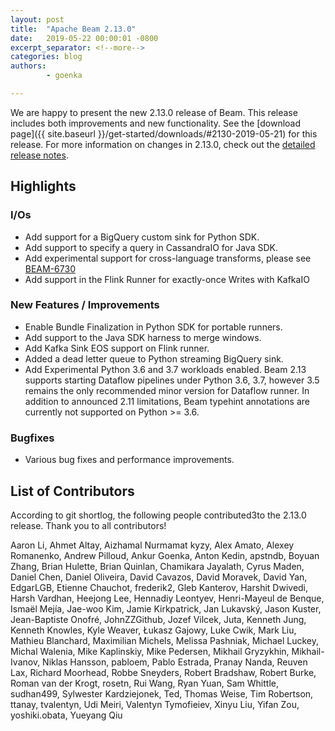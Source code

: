 ```yaml
---
layout: post
title:  "Apache Beam 2.13.0"
date:   2019-05-22 00:00:01 -0800
excerpt_separator: <!--more-->
categories: blog
authors:
        - goenka

---
```

<!--
Licensed under the Apache License, Version 2.0 (the "License");
you may not use this file except in compliance with the License.
You may obtain a copy of the License at

http://www.apache.org/licenses/LICENSE-2.0

Unless required by applicable law or agreed to in writing, software
distributed under the License is distributed on an "AS IS" BASIS,
WITHOUT WARRANTIES OR CONDITIONS OF ANY KIND, either express or implied.
See the License for the specific language governing permissions and
limitations under the License.
-->

We are happy to present the new 2.13.0 release of Beam. This release includes both improvements and new functionality.
See the [download page]({{ site.baseurl }}/get-started/downloads/#2130-2019-05-21) for this release.<!--more-->
For more information on changes in 2.13.0, check out the
[detailed release notes](https://jira.apache.org/jira/secure/ReleaseNote.jspa?projectId=12319527&version=12345166).

## Highlights

### I/Os

* Add support for a BigQuery custom sink for Python SDK.
* Add support to specify a query in CassandraIO for Java SDK.
* Add experimental support for cross-language transforms,
  please see [BEAM-6730](https://issues.apache.org/jira/browse/BEAM-6730)
* Add support in the Flink Runner for exactly-once Writes with KafkaIO

### New Features / Improvements

* Enable Bundle Finalization in Python SDK for portable runners.
* Add support to the Java SDK harness to merge windows.
* Add Kafka Sink EOS support on Flink runner.
* Added a dead letter queue to Python streaming BigQuery sink.
* Add Experimental Python 3.6 and 3.7 workloads enabled.
  Beam 2.13 supports starting Dataflow pipelines under Python 3.6, 3.7, however 3.5 remains the only recommended minor version for Dataflow runner. In addition to announced 2.11 limitations, Beam typehint annotations are currently not supported on Python >= 3.6.


### Bugfixes

* Various bug fixes and performance improvements.

## List of Contributors

According to git shortlog, the following people contributed3to the 2.13.0 release. Thank you to all contributors!

Aaron Li, Ahmet Altay, Aizhamal Nurmamat kyzy, Alex Amato, Alexey Romanenko, 
Andrew Pilloud, Ankur Goenka, Anton Kedin, apstndb, Boyuan Zhang, Brian Hulette, 
Brian Quinlan, Chamikara Jayalath, Cyrus Maden, Daniel Chen, Daniel Oliveira, 
David Cavazos, David Moravek, David Yan, EdgarLGB, Etienne Chauchot, frederik2, 
Gleb Kanterov, Harshit Dwivedi, Harsh Vardhan, Heejong Lee, Hennadiy Leontyev, 
Henri-Mayeul de Benque, Ismaël Mejía, Jae-woo Kim, Jamie Kirkpatrick, Jan Lukavský, 
Jason Kuster, Jean-Baptiste Onofré, JohnZZGithub, Jozef Vilcek, Juta, Kenneth Jung, 
Kenneth Knowles, Kyle Weaver, Łukasz Gajowy, Luke Cwik, Mark Liu, Mathieu Blanchard, 
Maximilian Michels, Melissa Pashniak, Michael Luckey, Michal Walenia, Mike Kaplinskiy, 
Mike Pedersen, Mikhail Gryzykhin, Mikhail-Ivanov, Niklas Hansson, pabloem, 
Pablo Estrada, Pranay Nanda, Reuven Lax, Richard Moorhead, Robbe Sneyders, 
Robert Bradshaw, Robert Burke, Roman van der Krogt, rosetn, Rui Wang, Ryan Yuan, 
Sam Whittle, sudhan499, Sylwester Kardziejonek, Ted, Thomas Weise, Tim Robertson, 
ttanay, tvalentyn, Udi Meiri, Valentyn Tymofieiev, Xinyu Liu, Yifan Zou, 
yoshiki.obata, Yueyang Qiu

